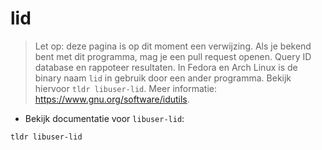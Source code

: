 # lid

> Let op: deze pagina is op dit moment een verwijzing. Als je bekend bent met dit programma, mag je een pull request openen.
> Query ID database en rappoteer resultaten.
> In Fedora en Arch Linux is de binary naam `lid` in gebruik door een ander programma. Bekijk hiervoor `tldr libuser-lid`.
> Meer informatie: <https://www.gnu.org/software/idutils>.

- Bekijk documentatie voor `libuser-lid`:

`tldr libuser-lid`
